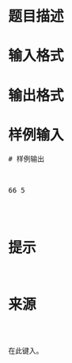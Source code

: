 

# 题目描述



# 输入格式



# 输出格式



# 样例输入


<pre>
# 样例输出


<pre>66 5</pre>

# 提示



# 来源


<p>
在此键入。
</p>
